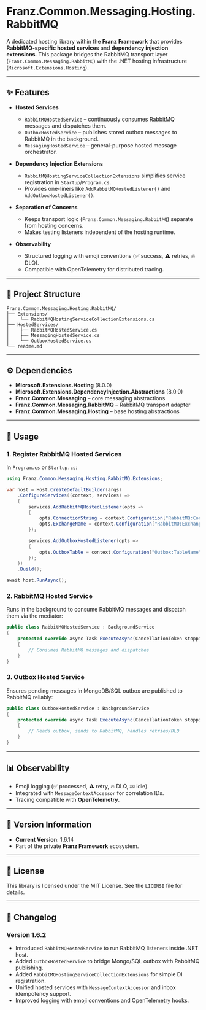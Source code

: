 ﻿# Franz.Common.Messaging.Hosting.RabbitMQ

A dedicated hosting library within the **Franz Framework** that provides **RabbitMQ-specific hosted services** and **dependency injection extensions**.
This package bridges the RabbitMQ transport layer (`Franz.Common.Messaging.RabbitMQ`) with the .NET hosting infrastructure (`Microsoft.Extensions.Hosting`).

---

## ✨ Features

* **Hosted Services**

  * `RabbitMQHostedService` – continuously consumes RabbitMQ messages and dispatches them.
  * `OutboxHostedService` – publishes stored outbox messages to RabbitMQ in the background.
  * `MessagingHostedService` – general-purpose hosted message orchestrator.

* **Dependency Injection Extensions**

  * `RabbitMQHostingServiceCollectionExtensions` simplifies service registration in `Startup`/`Program.cs`.
  * Provides one-liners like `AddRabbitMQHostedListener()` and `AddOutboxHostedListener()`.

* **Separation of Concerns**

  * Keeps transport logic (`Franz.Common.Messaging.RabbitMQ`) separate from hosting concerns.
  * Makes testing listeners independent of the hosting runtime.

* **Observability**

  * Structured logging with emoji conventions (✅ success, ⚠️ retries, 🔥 DLQ).
  * Compatible with OpenTelemetry for distributed tracing.

---

## 📂 Project Structure

```
Franz.Common.Messaging.Hosting.RabbitMQ/
├── Extensions/
│    └── RabbitMQHostingServiceCollectionExtensions.cs
├── HostedServices/
│    ├── RabbitMQHostedService.cs
│    ├── MessagingHostedService.cs
│    └── OutboxHostedService.cs
└── readme.md
```

---

## ⚙️ Dependencies

* **Microsoft.Extensions.Hosting** (8.0.0)
* **Microsoft.Extensions.DependencyInjection.Abstractions** (8.0.0)
* **Franz.Common.Messaging** – core messaging abstractions
* **Franz.Common.Messaging.RabbitMQ** – RabbitMQ transport adapter
* **Franz.Common.Messaging.Hosting** – base hosting abstractions

---

## 🚀 Usage

### 1. Register RabbitMQ Hosted Services

In `Program.cs` or `Startup.cs`:

```csharp
using Franz.Common.Messaging.Hosting.RabbitMQ.Extensions;

var host = Host.CreateDefaultBuilder(args)
    .ConfigureServices((context, services) =>
    {
        services.AddRabbitMQHostedListener(opts =>
        {
            opts.ConnectionString = context.Configuration["RabbitMQ:ConnectionString"];
            opts.ExchangeName = context.Configuration["RabbitMQ:ExchangeName"];
        });

        services.AddOutboxHostedListener(opts =>
        {
            opts.OutboxTable = context.Configuration["Outbox:TableName"];
        });
    })
    .Build();

await host.RunAsync();
```

### 2. RabbitMQ Hosted Service

Runs in the background to consume RabbitMQ messages and dispatch them via the mediator:

```csharp
public class RabbitMQHostedService : BackgroundService
{
    protected override async Task ExecuteAsync(CancellationToken stoppingToken)
    {
        // Consumes RabbitMQ messages and dispatches
    }
}
```

### 3. Outbox Hosted Service

Ensures pending messages in MongoDB/SQL outbox are published to RabbitMQ reliably:

```csharp
public class OutboxHostedService : BackgroundService
{
    protected override async Task ExecuteAsync(CancellationToken stoppingToken)
    {
        // Reads outbox, sends to RabbitMQ, handles retries/DLQ
    }
}
```

---

## 📊 Observability

* Emoji logging (✅ processed, ⚠️ retry, 🔥 DLQ, 💤 idle).
* Integrated with `MessageContextAccessor` for correlation IDs.
* Tracing compatible with **OpenTelemetry**.

---

## 📝 Version Information

* **Current Version**: 1.6.14
* Part of the private **Franz Framework** ecosystem.

---

## 📜 License

This library is licensed under the MIT License. See the `LICENSE` file for details.

---

## 📖 Changelog

### Version 1.6.2

* Introduced `RabbitMQHostedService` to run RabbitMQ listeners inside .NET host.
* Added `OutboxHostedService` to bridge Mongo/SQL outbox with RabbitMQ publishing.
* Added `RabbitMQHostingServiceCollectionExtensions` for simple DI registration.
* Unified hosted services with `MessageContextAccessor` and inbox idempotency support.
* Improved logging with emoji conventions and OpenTelemetry hooks.

